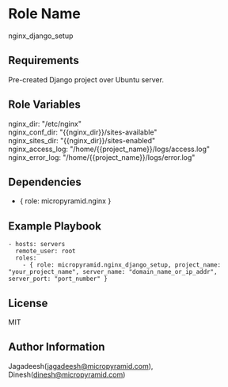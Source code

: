 Role Name
=========

nginx_django_setup

Requirements
------------

Pre-created Django project over Ubuntu server.

Role Variables
--------------

nginx_dir: "/etc/nginx"  
nginx_conf_dir: "{{nginx_dir}}/sites-available"  
nginx_sites_dir: "{{nginx_dir}}/sites-enabled"  
nginx_access_log: "/home/{{project_name}}/logs/access.log"  
nginx_error_log: "/home/{{project_name}}/logs/error.log"  


Dependencies
------------

- { role: micropyramid.nginx }


Example Playbook
----------------

    - hosts: servers
      remote_user: root
      roles:
        - { role: micropyramid.nginx_django_setup, project_name: "your_project_name", server_name: "domain_name_or_ip_addr", server_port: "port_number" }


License
-------

MIT

Author Information
------------------

Jagadeesh(jagadeesh@micropyramid.com), Dinesh(dinesh@micropyramid.com)
